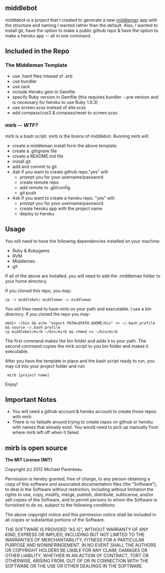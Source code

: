 ## middlebot

middlebot is a project that I created to generate a new [middleman](http://middlemanapp.com) app with the structure and naming I wanted rather than the default. Also, I wanted to install git, have the option to make a public github repo & have the option to make a heroku app -- all in one command.

## Included in the Repo

### The Middleman Template
* use .haml files intsead of .erb
* use bundler
* use rack
* include Heroku gem in Gemfile
* specify Ruby version in Gemfile (this requires bundler --pre version
  and is necessary for heroku to use Ruby 1.9.3)
* use screen.scss instead of site.scss
* add compass/css3 & compass/reset to screen.scss

### mirb -- _WTF?_

mirb is a bash script. mirb is the brains of middlebot. Running mirb will:

* create a middleman install form the above template
* create a .gitignore file
* create a README.md file
* install git
* add and commit to git
* Ask if you want to create github repo."yes" will: 
  * prompt you for your username/password
  * create remote repo
  * add remote to .git/config
  * git push
* Ask if you want to create a heroku repo. "yes" will: 
  * prompt you for your username/password
  * create heroku app with the project name
  * deploy to heroku

## Usage

You will need to have the following dependencies installed on your machine:

* Ruby & Rubygems
* RVM
* Middleman
* git

If all of the above are installed, you will need to add the .middleman folder to your home directory.

If you cloned this repo, you may:

    cp -r middlebot/.middleman ~/.middleman

You will then need to have mirb on your path and executable. I use a bin directory. If you cloned the repo you may:

    mkdir ~/bin && echo "export PATH=$PATH:$HOME/bin" >> ~/.bash_profile && source ~/.bash_profile
    cp middlebot/mirb ~/bin/mirb && chmod +x ~/bin/mirb

The first command makes the bin folder and adds it to your path. The second command copies the mirb script to you bin folder and makes it executable.

After you have the template in place and the bash script ready to run,
you may cd into your project folder and run:

     mirb [project name]

Enjoy!

## Important Notes

* You will need a github account & heroku account to create those repos with mirb
* There is no failsafe around trying to create repos on github or heroku with names that already exist. You would need to pick up manually from where mirb left off when it failed.

## mirb is open source

**The MIT License (MIT)**

Copyright (c) 2012 Michael Parenteau

Permission is hereby granted, free of charge, to any person obtaining a copy of this software and associated documentation files (the "Software"), to deal in the Software without restriction, including without limitation the rights to use, copy, modify, merge, publish, distribute, sublicense, and/or sell copies of the Software, and to permit persons to whom the Software is furnished to do so, subject to
the following conditions:

The above copyright notice and this permission notice shall be included in all copies or substantial portions of the Software.

THE SOFTWARE IS PROVIDED "AS IS", WITHOUT WARRANTY OF ANY KIND, EXPRESS OR IMPLIED, INCLUDING BUT NOT LIMITED TO THE WARRANTIES OF MERCHANTABILITY, FITNESS FOR A PARTICULAR PURPOSE AND NONINFRINGEMENT. IN NO EVENT SHALL THE AUTHORS OR COPYRIGHT HOLDERS BE LIABLE FOR ANY CLAIM, DAMAGES OR OTHER LIABILITY, WHETHER IN AN ACTION OF CONTRACT, TORT OR OTHERWISE, ARISING FROM, OUT OF OR IN CONNECTION WITH THE SOFTWARE OR THE USE OR OTHER DEALINGS IN THE SOFTWARE.
